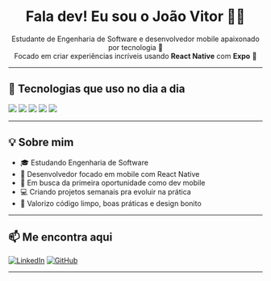 <h1 align="center">Fala dev! Eu sou o João Vitor 👨‍💻</h1>

<p align="center">
  Estudante de Engenharia de Software e desenvolvedor mobile apaixonado por tecnologia 🚀<br>
  Focado em criar experiências incríveis usando <strong>React Native</strong> com <strong>Expo</strong> 📱
</p>

---

## 🚀 Tecnologias que uso no dia a dia

<p align="left">
  <img src="https://img.shields.io/badge/React_Native-20232A?style=for-the-badge&logo=react&logoColor=61DAFB"/>
  <img src="https://img.shields.io/badge/Expo-000020?style=for-the-badge&logo=expo&logoColor=white"/>
  <img src="https://img.shields.io/badge/JavaScript-F7DF1E?style=for-the-badge&logo=javascript&logoColor=black"/>
  <img src="https://img.shields.io/badge/Figma-F24E1E?style=for-the-badge&logo=figma&logoColor=white"/>
  <img src="https://img.shields.io/badge/Git-F05032?style=for-the-badge&logo=git&logoColor=white"/>
</p>

---

## 💡 Sobre mim

- 🎓 Estudando Engenharia de Software  
- 📱 Desenvolvedor focado em mobile com React Native  
- 🎯 Em busca da primeira oportunidade como dev mobile  
- 💻 Criando projetos semanais pra evoluir na prática  
- 🧠 Valorizo código limpo, boas práticas e design bonito  

---

## 📫 Me encontra aqui

[![LinkedIn](https://img.shields.io/badge/-LinkedIn-0A66C2?style=for-the-badge&logo=linkedin&logoColor=white)](https://www.linkedin.com/in/https://www.linkedin.com/in/joão-vitor-72394b258//)
[![GitHub](https://img.shields.io/badge/-GitHub-000?style=for-the-badge&logo=github&logoColor=white)](https://github.com/devjoaovofc)

---


